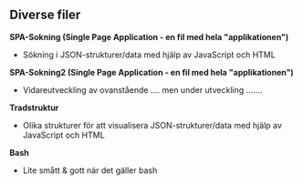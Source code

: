 ## Diverse filer

__SPA-Sokning (Single Page Application - en fil med hela "applikationen")__
- Sökning i JSON-strukturer/data med hjälp av JavaScript och HTML

__SPA-Sokning2 (Single Page Application - en fil med hela "applikationen")__
- Vidareutveckling av ovanstående .... men under utveckling .......

__Tradstruktur__
- Olika strukturer för att visualisera JSON-strukturer/data med hjälp av JavaScript och HTML

__Bash__
- Lite smått & gott när det gäller bash
